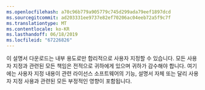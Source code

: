 ```yaml
---
ms.openlocfilehash: a70c96b779a905779c745d299ada79eef1897dcd
ms.sourcegitcommit: ad203331ee9737e82ef70206ac04eeb72a5f9c7f
ms.translationtype: MT
ms.contentlocale: ko-KR
ms.lasthandoff: 06/18/2019
ms.locfileid: "67226826"
---
```

이 설명서 다운로드는 내부 용도로만 합리적으로 사용자 지정할 수 있습니다. 모든 사용자 지정과 관련된 모든 책임은 전적으로 귀하에게 있으며 귀하가 감수해야 합니다. 여기에는 사용자 지정 내용이 관련 라이선스 소프트웨어의 기능, 설명서 자체 또는 달리 사용자 지정 사용과 관련된 모든 부정적인 영향이 포함됩니다.